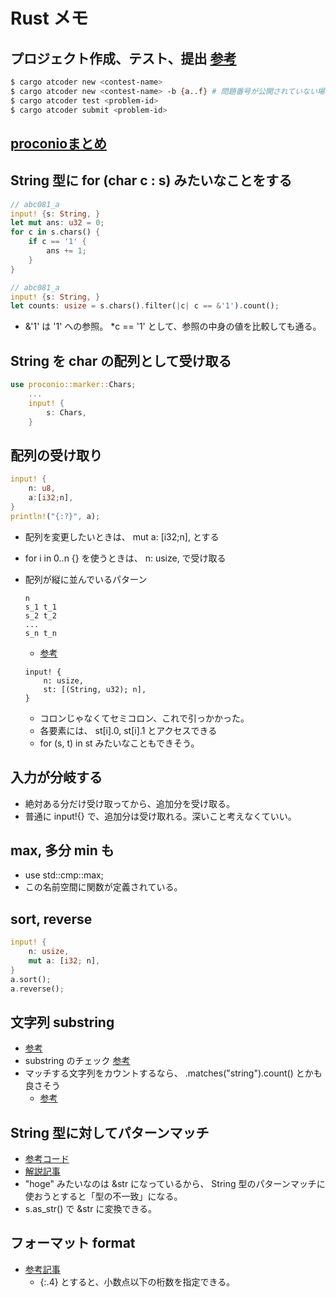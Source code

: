 # Rust メモ

## プロジェクト作成、テスト、提出 [参考](https://github.com/tanakh/cargo-atcoder)
```sh
$ cargo atcoder new <contest-name>
$ cargo atcoder new <contest-name> -b {a..f} # 問題番号が公開されていない場合 --bins も可
$ cargo atcoder test <problem-id>
$ cargo atcoder submit <problem-id>

```

## [proconioまとめ](https://qiita.com/Pikka2048/items/a0247e792aa4f8f6dd92)

## String 型に for (char c : s) みたいなことをする
```rs
// abc081_a
input! {s: String, }
let mut ans: u32 = 0;
for c in s.chars() {
    if c == '1' {
        ans += 1;
    }
}
```
```rs
// abc081_a
input! {s: String, }
let counts: usize = s.chars().filter(|c| c == &'1').count();
```
- &'1' は '1' への参照。 *c == '1' として、参照の中身の値を比較しても通る。

## String を char の配列として受け取る
```rs
use proconio::marker::Chars;
    ...
    input! {
        s: Chars,
    }
```

## 配列の受け取り
```rs
input! {
    n: u8,
    a:[i32;n],
}
println!("{:?}", a);
```
- 配列を変更したいときは、 mut a: [i32;n], とする
- for i in 0..n {} を使うときは、 n: usize, で受け取る

- 配列が縦に並んでいるパターン
    ```
    n
    s_1 t_1
    s_2 t_2
    ...
    s_n t_n
    ```
    - [参考](./dwacon6th-prelims/src/bin/a.rs)
    ```
    input! {
        n: usize,
        st: [(String, u32); n],
    }
    ```
    - コロンじゃなくてセミコロン、これで引っかかった。
    - 各要素には、 st[i].0, st[i].1 とアクセスできる
    - for (s, t) in st みたいなこともできそう。

## 入力が分岐する
- 絶対ある分だけ受け取ってから、追加分を受け取る。
- 普通に input!{} で、追加分は受け取れる。深いこと考えなくていい。

## max, 多分 min も
- use std::cmp::max;
- この名前空間に関数が定義されている。

## sort, reverse
```rust
input! {
    n: usize,
    mut a: [i32; n],
}
a.sort();
a.reverse();
```

## 文字列 substring
- [参考](./tokiomarine2020/src/bin/a.rs)
- substring のチェック [参考](./zone2021/src/bin/a.rs)
- マッチする文字列をカウントするなら、 .matches("string").count() とかも良さそう
    - [参考](https://atcoder.jp/contests/zone2021/submissions/30574024)

## String 型に対してパターンマッチ
- [参考コード](https://atcoder.jp/contests/arc012/submissions/35797669)
- [解説記事](https://totem3.hatenablog.jp/entry/2016/10/25/212303)
- "hoge" みたいなのは &str になっているから、 String 型のパターンマッチに使おうとすると「型の不一致」になる。
- s.as_str() で &str に変換できる。


## フォーマット format
- [参考記事](https://zenn.dev/toga/books/rust-atcoder-old/viewer/13-format)
    - {:.4} とすると、小数点以下の桁数を指定できる。

